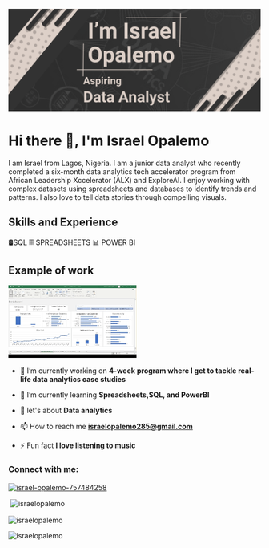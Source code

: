 ![Entry Level Data Analyst](https://github.com/israelopalemo/israelopalemo/blob/main/Make%20your%20README%20(3).png)

# Hi there 👋, I'm Israel Opalemo
I am Israel from Lagos, Nigeria. I am a junior data analyst who recently completed a six-month data analytics tech accelerator program from African Leadership Xccelerator (ALX) and ExploreAI. I enjoy working with complex datasets using spreadsheets and databases to identify trends and patterns. I also love to tell data stories through compelling visuals. 
## Skills and Experience
🛢SQL
𝄜 SPREADSHEETS
📊 POWER BI

## Example of work
<img src="https://github.com/israelopalemo/israelopalemo/blob/main/2024-05-09%2017-11-44.gif" width="256"/>

- 🔭 I’m currently working on **4-week program where I get to tackle real-life data analytics case studies**

- 🌱 I’m currently learning **Spreadsheets,SQL, and PowerBI**

- 💬 let's about **Data analytics**

- 📫 How to reach me **israelopalemo285@gmail.com**

- ⚡ Fun fact **I love listening to music**

<h3 align="left">Connect with me:</h3>
<p align="left">
<a href="https://linkedin.com/in/israel-opalemo-757484258" target="blank"><img align="center" src="https://raw.githubusercontent.com/rahuldkjain/github-profile-readme-generator/master/src/images/icons/Social/linked-in-alt.svg" alt="israel-opalemo-757484258" height="30" width="40" /></a>
</p>

</p>
<p>&nbsp;<img align="center" src="https://github-readme-stats.vercel.app/api?username=israelopalemo&show_icons=true&locale=en" alt="israelopalemo" /></p>

<p><img align="center" src="https://github-readme-streak-stats.herokuapp.com/?user=israelopalemo&" alt="israelopalemo" /></p>

  <p align="left"> <img src="https://komarev.com/ghpvc/?username=israelopalemo&label=Profile%20views&color=0e75b6&style=flat" alt="israelopalemo" /> </p>
